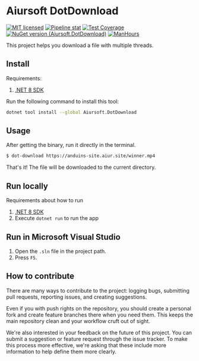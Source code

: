 # Aiursoft DotDownload

[![MIT licensed](https://img.shields.io/badge/license-MIT-blue.svg)](https://gitlab.aiursoft.cn/anduin/DotDownload/-/blob/master/LICENSE)
[![Pipeline stat](https://gitlab.aiursoft.cn/Aiursoft/DotDownload/badges/master/pipeline.svg)](https://gitlab.aiursoft.cn/Aiursoft/DotDownload/-/pipelines)
[![Test Coverage](https://gitlab.aiursoft.cn/Aiursoft/DotDownload/badges/master/coverage.svg)](https://gitlab.aiursoft.cn/Aiursoft/DotDownload/-/pipelines)
[![NuGet version (Aiursoft.DotDownload)](https://img.shields.io/nuget/v/Aiursoft.DotDownload.svg)](https://www.nuget.org/packages/Aiursoft.DotDownload/)
[![ManHours](https://manhours.aiursoft.cn/r/gitlab.aiursoft.cn/aiursoft/dotdownload.svg)](https://gitlab.aiursoft.cn/aiursoft/dotdownload/-/commits/master?ref_type=heads)

This project helps you download a file with multiple threads.

## Install

Requirements:

1. [.NET 8 SDK](http://dot.net/)

Run the following command to install this tool:

```bash
dotnet tool install --global Aiursoft.DotDownload
```

## Usage

After getting the binary, run it directly in the terminal.

```bash
$ dot-download https://anduins-site.aiur.site/winner.mp4
```

That's it! The file will be downloaded to the current directory.

## Run locally

Requirements about how to run

1. [.NET 8 SDK](http://dot.net/)
2. Execute `dotnet run` to run the app

## Run in Microsoft Visual Studio

1. Open the `.sln` file in the project path.
2. Press `F5`.

## How to contribute

There are many ways to contribute to the project: logging bugs, submitting pull requests, reporting issues, and creating suggestions.

Even if you with push rights on the repository, you should create a personal fork and create feature branches there when you need them. This keeps the main repository clean and your workflow cruft out of sight.

We're also interested in your feedback on the future of this project. You can submit a suggestion or feature request through the issue tracker. To make this process more effective, we're asking that these include more information to help define them more clearly.
